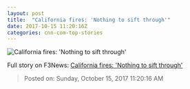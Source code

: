 ```yaml
---
layout: post
title:  "California fires: 'Nothing to sift through'"
date: 2017-10-15 11:20:16Z
categories: cnn-com-top-stories
---
```


![California fires: 'Nothing to sift through'](http://cdn.cnn.com/cnnnext/dam/assets/171015025216-01-california-wildfires-1015-super-tease.jpg)




Full story on F3News: [California fires: 'Nothing to sift through'](http://www.f3nws.com/n/Rcsua)

> Posted on: Sunday, October 15, 2017 11:20:16 AM

